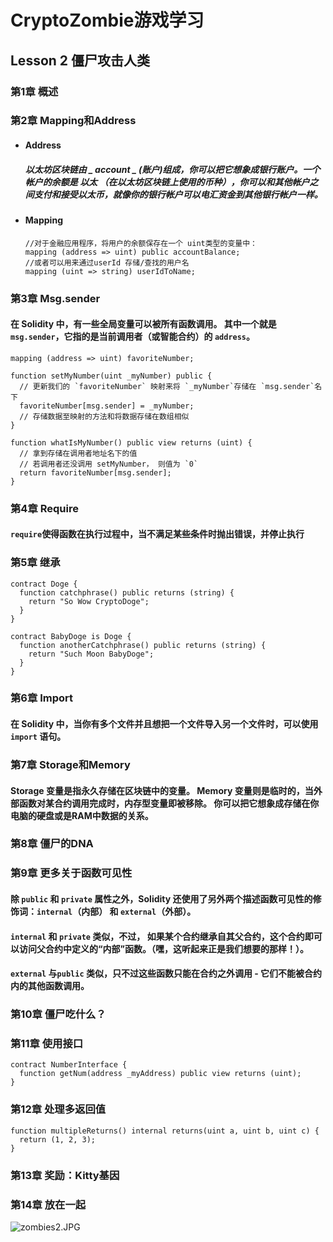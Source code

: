 # CryptoZombie游戏学习

## Lesson 2 僵尸攻击人类

### 第1章 概述

### 第2章 Mapping和Address

+ #### Address

  ##### 以太坊区块链由 **_ account _** (账户)组成，你可以把它想象成银行账户。一个帐户的余额是 **_以太_** （在以太坊区块链上使用的币种），你可以和其他帐户之间支付和接受以太币，就像你的银行帐户可以电汇资金到其他银行帐户一样。

+ #### Mapping

  ```  
  //对于金融应用程序，将用户的余额保存在一个 uint类型的变量中：
  mapping (address => uint) public accountBalance;
  //或者可以用来通过userId 存储/查找的用户名
  mapping (uint => string) userIdToName;
  
  ```

### 第3章 Msg.sender

#### 在 Solidity 中，有一些全局变量可以被所有函数调用。 其中一个就是 `msg.sender`，它指的是当前调用者（或智能合约）的 `address`。

``` 
mapping (address => uint) favoriteNumber;

function setMyNumber(uint _myNumber) public {
  // 更新我们的 `favoriteNumber` 映射来将 `_myNumber`存储在 `msg.sender`名下
  favoriteNumber[msg.sender] = _myNumber;
  // 存储数据至映射的方法和将数据存储在数组相似
}

function whatIsMyNumber() public view returns (uint) {
  // 拿到存储在调用者地址名下的值
  // 若调用者还没调用 setMyNumber， 则值为 `0`
  return favoriteNumber[msg.sender];
}
```

### 第4章 Require

####  `require`使得函数在执行过程中，当不满足某些条件时抛出错误，并停止执行

### 第5章 继承

``` 
contract Doge {
  function catchphrase() public returns (string) {
    return "So Wow CryptoDoge";
  }
}

contract BabyDoge is Doge {
  function anotherCatchphrase() public returns (string) {
    return "Such Moon BabyDoge";
  }
}
```

### 第6章 Import

#### 在 Solidity 中，当你有多个文件并且想把一个文件导入另一个文件时，可以使用 `import` 语句。

### 第7章 Storage和Memory

#### **Storage** 变量是指永久存储在区块链中的变量。 **Memory** 变量则是临时的，当外部函数对某合约调用完成时，内存型变量即被移除。 你可以把它想象成存储在你电脑的硬盘或是RAM中数据的关系。

### 第8章 僵尸的DNA

### 第9章 更多关于函数可见性

#### 除 `public` 和 `private` 属性之外，Solidity 还使用了另外两个描述函数可见性的修饰词：`internal`（内部） 和 `external`（外部）。

#### `internal` 和 `private` 类似，不过， 如果某个合约继承自其父合约，这个合约即可以访问父合约中定义的“内部”函数。（嘿，这听起来正是我们想要的那样！）。

#### `external` 与`public` 类似，只不过这些函数只能在合约之外调用 - 它们不能被合约内的其他函数调用。

### 第10章 僵尸吃什么？

### 第11章 使用接口

``` 
contract NumberInterface {
  function getNum(address _myAddress) public view returns (uint);
}
```

### 第12章 处理多返回值

``` 
function multipleReturns() internal returns(uint a, uint b, uint c) {
  return (1, 2, 3);
}
```

### 第13章 奖励：Kitty基因

### 第14章 放在一起

![zombies2.JPG](https://github.com/blockchaingroup4/webank/blob/master/day2/%E8%B4%BE%E5%AD%A6%E9%9B%A8/images/zombies2.JPG?raw=true)